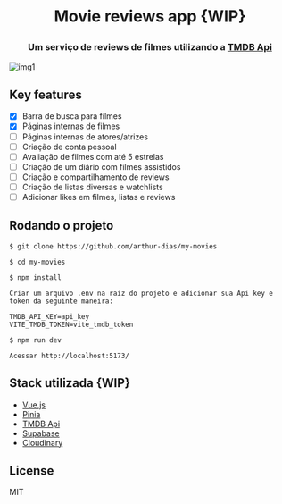# <p align="center">Movie reviews app {WIP}</p>

### <p align="center">Um serviço de reviews de filmes utilizando a [TMDB Api](https://www.themoviedb.org/)</p>

![img1](https://github.com/arthur-dias/my-movies/assets/29763731/878b7e44-cdac-452f-a76f-77f8777b4cc4)


## Key features

- [x] Barra de busca para filmes
- [x] Páginas internas de filmes
- [ ] Páginas internas de atores/atrizes 
- [ ] Criação de conta pessoal
- [ ] Avaliação de filmes com até 5 estrelas
- [ ] Criação de um diário com filmes assistidos
- [ ] Criação e compartilhamento de reviews
- [ ] Criação de listas diversas e watchlists
- [ ] Adicionar likes em filmes, listas e reviews

## Rodando o projeto

```
$ git clone https://github.com/arthur-dias/my-movies

$ cd my-movies

$ npm install 

Criar um arquivo .env na raiz do projeto e adicionar sua Api key e token da seguinte maneira:

TMDB_API_KEY=api_key
VITE_TMDB_TOKEN=vite_tmdb_token

$ npm run dev

Acessar http://localhost:5173/
```

## Stack utilizada {WIP}

- [Vue.js](https://vuejs.org/)
- [Pinia](https://pinia.vuejs.org/)
- [TMDB Api](https://developer.themoviedb.org/docs)
- [Supabase](https://supabase.com/)
- [Cloudinary](https://cloudinary.com/)

## License
MIT
